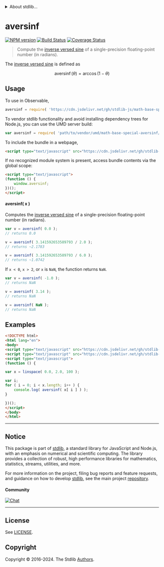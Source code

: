 <!--

@license Apache-2.0

Copyright (c) 2024 The Stdlib Authors.

Licensed under the Apache License, Version 2.0 (the "License");
you may not use this file except in compliance with the License.
You may obtain a copy of the License at

   http://www.apache.org/licenses/LICENSE-2.0

Unless required by applicable law or agreed to in writing, software
distributed under the License is distributed on an "AS IS" BASIS,
WITHOUT WARRANTIES OR CONDITIONS OF ANY KIND, either express or implied.
See the License for the specific language governing permissions and
limitations under the License.

-->


<details>
  <summary>
    About stdlib...
  </summary>
  <p>We believe in a future in which the web is a preferred environment for numerical computation. To help realize this future, we've built stdlib. stdlib is a standard library, with an emphasis on numerical and scientific computation, written in JavaScript (and C) for execution in browsers and in Node.js.</p>
  <p>The library is fully decomposable, being architected in such a way that you can swap out and mix and match APIs and functionality to cater to your exact preferences and use cases.</p>
  <p>When you use stdlib, you can be absolutely certain that you are using the most thorough, rigorous, well-written, studied, documented, tested, measured, and high-quality code out there.</p>
  <p>To join us in bringing numerical computing to the web, get started by checking us out on <a href="https://github.com/stdlib-js/stdlib">GitHub</a>, and please consider <a href="https://opencollective.com/stdlib">financially supporting stdlib</a>. We greatly appreciate your continued support!</p>
</details>

# aversinf

[![NPM version][npm-image]][npm-url] [![Build Status][test-image]][test-url] [![Coverage Status][coverage-image]][coverage-url] <!-- [![dependencies][dependencies-image]][dependencies-url] -->

> Compute the [inverse versed sine][inverse-versed-sine] of a single-precision floating-point number (in radians).

<section class="intro">

The [inverse versed sine][inverse-versed-sine] is defined as

<!-- <equation class="equation" label="eq:arcversine" align="center" raw="\operatorname{aversinf}(\theta) = \arccos(1-\theta)" alt="Inverse versed sine."> -->

```math
\mathop{\mathrm{aversinf}}(\theta) = \arccos(1-\theta)
```

<!-- </equation> -->

</section>

<!-- /.intro -->



<section class="usage">

## Usage

To use in Observable,

```javascript
aversinf = require( 'https://cdn.jsdelivr.net/gh/stdlib-js/math-base-special-aversinf@umd/browser.js' )
```

To vendor stdlib functionality and avoid installing dependency trees for Node.js, you can use the UMD server build:

```javascript
var aversinf = require( 'path/to/vendor/umd/math-base-special-aversinf/index.js' )
```

To include the bundle in a webpage,

```html
<script type="text/javascript" src="https://cdn.jsdelivr.net/gh/stdlib-js/math-base-special-aversinf@umd/browser.js"></script>
```

If no recognized module system is present, access bundle contents via the global scope:

```html
<script type="text/javascript">
(function () {
    window.aversinf;
})();
</script>
```

#### aversinf( x )

Computes the [inverse versed sine][inverse-versed-sine] of a single-precision floating-point number (in radians).

```javascript
var v = aversinf( 0.0 );
// returns 0.0

v = aversinf( 3.141592653589793 / 2.0 );
// returns ~2.1783

v = aversinf( 3.141592653589793 / 6.0 );
// returns ~1.0742
```

If `x < 0`, `x > 2`, or `x` is `NaN`, the function returns `NaN`.

```javascript
var v = aversinf( -1.0 );
// returns NaN

v = aversinf( 3.14 );
// returns NaN

v = aversinf( NaN );
// returns NaN
```

</section>

<!-- /.usage -->

<section class="examples">

## Examples

<!-- eslint no-undef: "error" -->

```html
<!DOCTYPE html>
<html lang="en">
<body>
<script type="text/javascript" src="https://cdn.jsdelivr.net/gh/stdlib-js/array-base-linspace@umd/browser.js"></script>
<script type="text/javascript" src="https://cdn.jsdelivr.net/gh/stdlib-js/math-base-special-aversinf@umd/browser.js"></script>
<script type="text/javascript">
(function () {

var x = linspace( 0.0, 2.0, 100 );

var i;
for ( i = 0; i < x.length; i++ ) {
    console.log( aversinf( x[ i ] ) );
}

})();
</script>
</body>
</html>
```

</section>

<!-- /.examples -->

<!-- C interface documentation. -->



<!-- Section for related `stdlib` packages. Do not manually edit this section, as it is automatically populated. -->

<section class="related">

</section>

<!-- /.related -->

<!-- Section for all links. Make sure to keep an empty line after the `section` element and another before the `/section` close. -->


<section class="main-repo" >

* * *

## Notice

This package is part of [stdlib][stdlib], a standard library for JavaScript and Node.js, with an emphasis on numerical and scientific computing. The library provides a collection of robust, high performance libraries for mathematics, statistics, streams, utilities, and more.

For more information on the project, filing bug reports and feature requests, and guidance on how to develop [stdlib][stdlib], see the main project [repository][stdlib].

#### Community

[![Chat][chat-image]][chat-url]

---

## License

See [LICENSE][stdlib-license].


## Copyright

Copyright &copy; 2016-2024. The Stdlib [Authors][stdlib-authors].

</section>

<!-- /.stdlib -->

<!-- Section for all links. Make sure to keep an empty line after the `section` element and another before the `/section` close. -->

<section class="links">

[npm-image]: http://img.shields.io/npm/v/@stdlib/math-base-special-aversinf.svg
[npm-url]: https://npmjs.org/package/@stdlib/math-base-special-aversinf

[test-image]: https://github.com/stdlib-js/math-base-special-aversinf/actions/workflows/test.yml/badge.svg?branch=main
[test-url]: https://github.com/stdlib-js/math-base-special-aversinf/actions/workflows/test.yml?query=branch:main

[coverage-image]: https://img.shields.io/codecov/c/github/stdlib-js/math-base-special-aversinf/main.svg
[coverage-url]: https://codecov.io/github/stdlib-js/math-base-special-aversinf?branch=main

<!--

[dependencies-image]: https://img.shields.io/david/stdlib-js/math-base-special-aversinf.svg
[dependencies-url]: https://david-dm.org/stdlib-js/math-base-special-aversinf/main

-->

[chat-image]: https://img.shields.io/gitter/room/stdlib-js/stdlib.svg
[chat-url]: https://app.gitter.im/#/room/#stdlib-js_stdlib:gitter.im

[stdlib]: https://github.com/stdlib-js/stdlib

[stdlib-authors]: https://github.com/stdlib-js/stdlib/graphs/contributors

[umd]: https://github.com/umdjs/umd
[es-module]: https://developer.mozilla.org/en-US/docs/Web/JavaScript/Guide/Modules

[deno-url]: https://github.com/stdlib-js/math-base-special-aversinf/tree/deno
[deno-readme]: https://github.com/stdlib-js/math-base-special-aversinf/blob/deno/README.md
[umd-url]: https://github.com/stdlib-js/math-base-special-aversinf/tree/umd
[umd-readme]: https://github.com/stdlib-js/math-base-special-aversinf/blob/umd/README.md
[esm-url]: https://github.com/stdlib-js/math-base-special-aversinf/tree/esm
[esm-readme]: https://github.com/stdlib-js/math-base-special-aversinf/blob/esm/README.md
[branches-url]: https://github.com/stdlib-js/math-base-special-aversinf/blob/main/branches.md

[stdlib-license]: https://raw.githubusercontent.com/stdlib-js/math-base-special-aversinf/main/LICENSE

[inverse-versed-sine]: https://en.wikipedia.org/wiki/Versine

<!-- <related-links> -->

<!-- </related-links> -->

</section>

<!-- /.links -->
